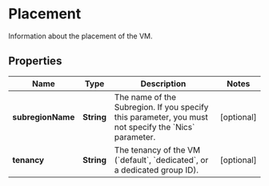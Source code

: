 

# Placement

Information about the placement of the VM.

## Properties

| Name | Type | Description | Notes |
|------------ | ------------- | ------------- | -------------|
|**subregionName** | **String** | The name of the Subregion. If you specify this parameter, you must not specify the &#x60;Nics&#x60; parameter. |  [optional] |
|**tenancy** | **String** | The tenancy of the VM (&#x60;default&#x60;, &#x60;dedicated&#x60;, or a dedicated group ID). |  [optional] |




